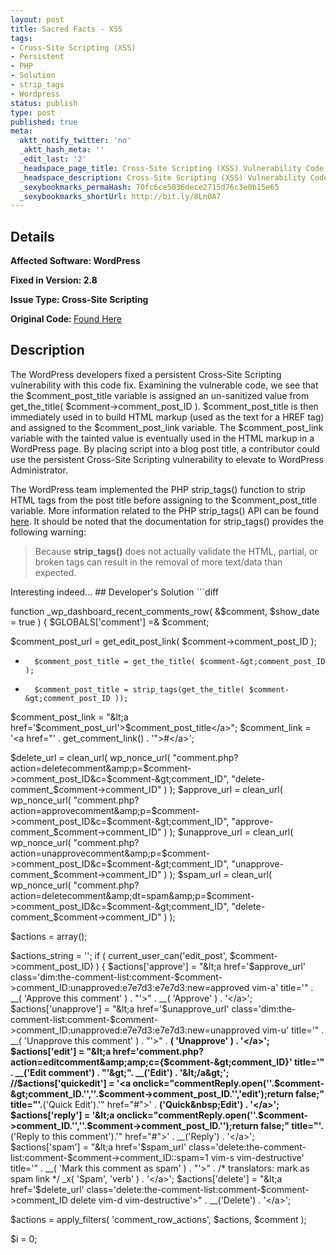 ```yaml
---
layout: post
title: Sacred Facts - XSS
tags:
- Cross-Site Scripting (XSS)
- Persistent
- PHP
- Solution
- strip_tags
- Wordpress
status: publish
type: post
published: true
meta:
  aktt_notify_twitter: 'no'
  _aktt_hash_meta: ''
  _edit_last: '2'
  _headspace_page_title: Cross-Site Scripting (XSS) Vulnerability Code Example
  _headspace_description: Cross-Site Scripting (XSS) Vulnerability Code Example
  _sexybookmarks_permaHash: 70fc6ce5036dece2715d76c3e0b15e65
  _sexybookmarks_shortUrl: http://bit.ly/8Ln0A7
---
```

## Details
<strong>__Affected Software:__ WordPress</strong>

<strong>__Fixed in Version:__  2.8</strong>

<strong>__Issue Type:__ Cross-Site Scripting</strong>

<strong>Original Code: </strong><a href="http://spotthevuln.com/2009/11/vulnerable-code-sacred-facts/">Found Here</a>
## Description
The WordPress developers fixed a persistent Cross-Site Scripting vulnerability with this code fix. Examining the vulnerable code, we see that the $comment_post_title variable is assigned an un-sanitized value from get_the_title( $comment-&gt;comment_post_ID ). $comment_post_title is then immediately used in to build HTML markup (used as the text for a HREF tag) and assigned to the $comment_post_link variable. The $comment_post_link variable with the tainted value is eventually used in the HTML markup in a WordPress page. By placing script into a blog post title, a contributor could use the persistent Cross-Site Scripting vulnerability to elevate to WordPress Administrator.



The WordPress team implemented the PHP strip_tags() function to strip HTML tags from the post title before assigning to the $comment_post_title variable. More information related to the PHP strip_tags() API can be found <a title="PHP strip_tags" href="http://us2.php.net/manual/en/function.strip-tags.php" target="_blank">here</a>. It should be noted that the documentation for strip_tags() provides the following warning:
<blockquote>Because <strong>strip_tags()</strong> does not actually validate the HTML, partial, or broken tags can result in the removal of more text/data than expected.</blockquote>
Interesting indeed...
## Developer's Solution
```diff

function _wp_dashboard_recent_comments_row( &amp;$comment, $show_date = true ) {
$GLOBALS['comment'] =&amp; $comment;

$comment_post_url = get_edit_post_link( $comment-&gt;comment_post_ID );
-       $comment_post_title = get_the_title( $comment-&gt;comment_post_ID );
+       $comment_post_title = strip_tags(get_the_title( $comment-&gt;comment_post_ID ));
$comment_post_link = "&lt;a href='$comment_post_url'&gt;$comment_post_title&lt;/a&gt;";
$comment_link = '&lt;a href="' . get_comment_link() . '"&gt;#&lt;/a&gt;';

$delete_url = clean_url( wp_nonce_url( "comment.php?action=deletecomment&amp;p=$comment-&gt;comment_post_ID&amp;c=$comment-&gt;comment_ID", "delete-comment_$comment-&gt;comment_ID" ) );
$approve_url = clean_url( wp_nonce_url( "comment.php?action=approvecomment&amp;p=$comment-&gt;comment_post_ID&amp;c=$comment-&gt;comment_ID", "approve-comment_$comment-&gt;comment_ID" ) );
$unapprove_url = clean_url( wp_nonce_url( "comment.php?action=unapprovecomment&amp;p=$comment-&gt;comment_post_ID&amp;c=$comment-&gt;comment_ID", "unapprove-comment_$comment-&gt;comment_ID" ) );
$spam_url = clean_url( wp_nonce_url( "comment.php?action=deletecomment&amp;dt=spam&amp;p=$comment-&gt;comment_post_ID&amp;c=$comment-&gt;comment_ID", "delete-comment_$comment-&gt;comment_ID" ) );

$actions = array();

$actions_string = '';
if ( current_user_can('edit_post', $comment-&gt;comment_post_ID) ) {
$actions['approve'] = "&lt;a href='$approve_url' class='dim:the-comment-list:comment-$comment-&gt;comment_ID:unapproved:e7e7d3:e7e7d3:new=approved vim-a' title='" . __( 'Approve this comment' ) . "'&gt;" . __( 'Approve' ) . '&lt;/a&gt;';
$actions['unapprove'] = "&lt;a href='$unapprove_url' class='dim:the-comment-list:comment-$comment-&gt;comment_ID:unapproved:e7e7d3:e7e7d3:new=unapproved vim-u' title='" . __( 'Unapprove this comment' ) . "'&gt;" . __( 'Unapprove' ) . '&lt;/a&gt;';
$actions['edit'] = "&lt;a href='comment.php?action=editcomment&amp;amp;c={$comment-&gt;comment_ID}' title='" . __('Edit comment') . "'&gt;". __('Edit') . '&lt;/a&gt;';
//$actions['quickedit'] = '&lt;a onclick="commentReply.open(''.$comment-&gt;comment_ID.'',''.$comment-&gt;comment_post_ID.'','edit');return false;" title="'.__('Quick Edit').'" href="#"&gt;' . __('Quick&amp;nbsp;Edit') . '&lt;/a&gt;';
$actions['reply'] = '&lt;a onclick="commentReply.open(''.$comment-&gt;comment_ID.'',''.$comment-&gt;comment_post_ID.'');return false;" title="'.__('Reply to this comment').'" href="#"&gt;' . __('Reply') . '&lt;/a&gt;';
$actions['spam'] = "&lt;a href='$spam_url' class='delete:the-comment-list:comment-$comment-&gt;comment_ID::spam=1 vim-s vim-destructive' title='" . __( 'Mark this comment as spam' ) . "'&gt;" . /* translators: mark as spam link */  _x( 'Spam', 'verb' ) . '&lt;/a&gt;';
$actions['delete'] = "&lt;a href='$delete_url' class='delete:the-comment-list:comment-$comment-&gt;comment_ID delete vim-d vim-destructive'&gt;" . __('Delete') . '&lt;/a&gt;';

$actions = apply_filters( 'comment_row_actions', $actions, $comment );

$i = 0;
```
